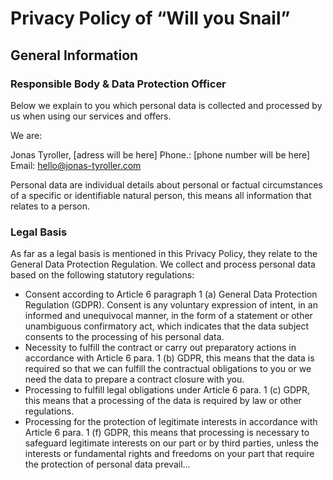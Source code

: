 # Privacy Policy of “Will you Snail”

## General Information

### Responsible Body & Data Protection Officer

Below we explain to you which personal data is collected and processed by us when using our services and offers. 

We are:

Jonas Tyroller, 
[adress will be here]
Phone.: [phone number will be here]
Email: hello@jonas-tyroller.com

Personal data are individual details about personal or factual circumstances of a specific or identifiable natural person, this means all information that relates to a person.

### Legal Basis

As far as a legal basis is mentioned in this Privacy Policy, they relate to the General Data Protection Regulation. We collect and process personal data based on the following statutory regulations:
- Consent according to Article 6 paragraph 1 (a) General Data Protection Regulation (GDPR). Consent is any voluntary expression of intent, in an informed and unequivocal manner, in the form of a statement or other unambiguous confirmatory act, which indicates that the data subject consents to the processing of his personal data. 
- Necessity to fulfill the contract or carry out preparatory actions in accordance with Article 6 para. 1 (b) GDPR, this means that the data is required so that we can fulfill the contractual obligations to you or we need the data to prepare a contract closure with you.
- Processing to fulfill legal obligations under Article 6 para. 1 (c) GDPR, this means that a processing of the data is required by law or other regulations.
- Processing for the protection of legitimate interests in accordance with Article 6 para. 1 (f) GDPR, this means that processing is necessary to safeguard legitimate interests on our part or by third parties, unless the interests or fundamental rights and freedoms on your part that require the protection of personal data prevail...